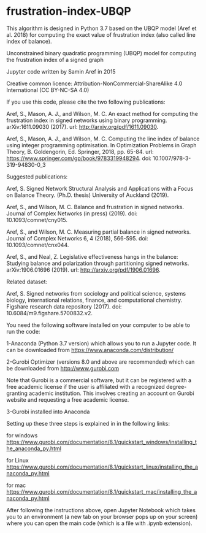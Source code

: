 # frustration-index-UBQP
This algorithm is designed in Python 3.7 based on the UBQP model (Aref et al. 2018) for computing the exact value of frustration index (also called line index of balance).

Unconstrained binary quadratic programming (UBQP) model for computing the frustration index of a signed graph

Jupyter code written by Samin Aref in 2015

Creative common licence: Attribution-NonCommercial-ShareAlike 4.0 International (CC BY-NC-SA 4.0)

If you use this code, please cite the two following publications:

Aref, S., Mason, A. J., and Wilson, M. C. An exact method for computing the frustration index in signed networks using binary programming. arXiv:1611.09030 (2017). url: http://arxiv.org/pdf/1611.09030.

Aref, S., Mason, A. J., and Wilson, M. C. Computing the line index of balance using integer programming optimisation. In Optimization Problems in Graph Theory, B. Goldengorin, Ed. Springer, 2018, pp. 65-84. url: https://www.springer.com/gp/book/9783319948294. doi: 10.1007/978-3-319-94830-0_3

Suggested publications:

Aref, S. Signed Network Structural Analysis and Applications with a Focus on Balance Theory. (Ph.D. thesis) University of Auckland (2019).

Aref, S., and Wilson, M. C. Balance and frustration in signed networks. Journal of Complex Networks (in press) (2019). doi: 10.1093/comnet/cny015.

Aref, S., and Wilson, M. C. Measuring partial balance in signed networks. Journal of Complex Networks 6, 4 (2018), 566-595. doi: 10.1093/comnet/cnx044.

Aref, S., and Neal, Z. Legislative effectiveness hangs in the balance: Studying balance and polarization through partitioning signed networks. arXiv:1906.01696 (2019). url: http://arxiv.org/pdf/1906.01696.
 
Related dataset:

Aref, S. Signed networks from sociology and political science, systems biology, international relations, finance, and computational chemistry. Figshare research data repository (2017). doi: 10.6084/m9.figshare.5700832.v2.

You need the following software installed on your computer to be able to run the code:

1-Anaconda (Python 3.7 version) which allows you to run a Jupyter code. It can be downloaded from https://www.anaconda.com/distribution/

2-Gurobi Optimizer (versions 8.0 and above are recommended) which can be downloaded from http://www.gurobi.com 

Note that Gurobi is a commercial software, but it can be registered with a free academic license if the user is affiliated with a recognized degree-granting academic institution. This involves creating an account on Gurobi website and requesting a free academic license.

3-Gurobi installed into Anaconda

Setting up these three steps is explained in in the following links:

for windows
https://www.gurobi.com/documentation/8.1/quickstart_windows/installing_the_anaconda_py.html

for Linux
https://www.gurobi.com/documentation/8.1/quickstart_linux/installing_the_anaconda_py.html

for mac
https://www.gurobi.com/documentation/8.1/quickstart_mac/installing_the_anaconda_py.html

After following the instructions above, open Jupyter Notebook which takes you to an environment (a new tab on your browser pops up on your screen) where you can open the main code (which is a file with .ipynb extension).
